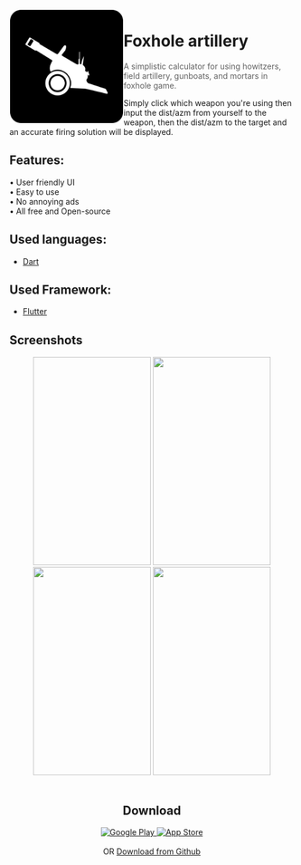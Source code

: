 <img alt="Icon" src="assets/images/foxhole_icon.png?raw=true" width="200" height="200" align="left" hspace="1" vspace="1">

# Foxhole artillery

> A simplistic calculator for using howitzers, field artillery, gunboats, and mortars in foxhole game.

Simply click which weapon you're using then input the dist/azm from yourself to the weapon, then the dist/azm to the target and an accurate firing solution will be displayed.

## Features:
• User friendly UI
<br>
• Easy to use
<br>
• No annoying ads
<br>
• All free and Open-source


## Used languages:
- <a href="https://dart.dev/" target="_blank">Dart</a>

## Used Framework:
- <a href="https://flutter.dev/" target="_blank">Flutter</a>

## Screenshots
<center>
<div>
  <img https://lh3.googleusercontent.com/zsnXiwUp65IC4LVRs_TcoRrhcD1h331vyQje99b2eg0A_JY4hLPiEUHctdSMGkajzQ=w1667-h801-rw" width="208" height="368" inline-block;/>
  <img src="https://lh3.googleusercontent.com/NgWCPYEkYN_NETfJHxGfCqU233Zysa2jNbylymFAACus3GP8ovspFPqRP4BQlXSpLPU=w1667-h801-rw" width="208" height="368" inline-block/>
  <img src="https://lh3.googleusercontent.com/L8diPh_-xcQi6PlKmgQeot5u8Lj1SYLD7VQ-RzhZYkPR9mZvT7Gg2BSWqm_aGlUzSPDb=w1667-h801-rw" width="208" height="368" inline-block/>
  <img src="https://lh3.googleusercontent.com/0cdpDwJkPugLc2n1d_ZPPoyuFq_R2QFBDt32C3v1SK01258aLUm0yGm0XpAVuxS3Q9WB=w1667-h801-rw" width="208" height="368" inline-block;/>
<div/>
<center/>

<br>

## Download
<div>
<a 
   href="https://play.google.com/store/apps/details?id=com.xeniac.foxhole_artillery" target="_blank">
   <img alt="Google Play" src="http://s6.picofile.com/file/8379508800/DF_GooglePlay.png"
   width=200" height="59">
</a>                    
<a
   href="https://Xeniac.ir/" target="_blank">
   <img alt="App Store" src="http://s6.picofile.com/file/8379508834/DF_AppStore.png"
   width=200" height="59">
</a>
<div/>
<br> OR
<a href="https://github.com/irxeniac/FoxholeArtillery-Android/releases/" target="_blank">Download from Github</a>
